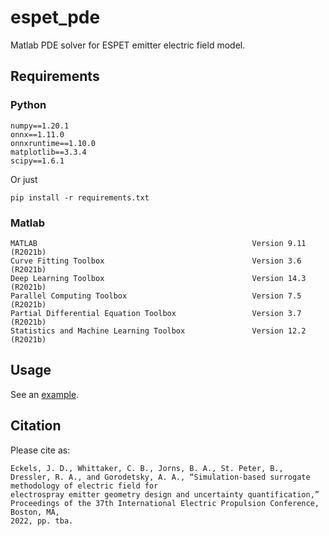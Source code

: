 # espet_pde
Matlab PDE solver for ESPET emitter electric field model.

## Requirements
### Python
```angular2html
numpy==1.20.1
onnx==1.11.0
onnxruntime==1.10.0
matplotlib==3.3.4
scipy==1.6.1
```
Or just
```angular2html
pip install -r requirements.txt
```

### Matlab
```angular2html
MATLAB                                                Version 9.11        (R2021b)
Curve Fitting Toolbox                                 Version 3.6         (R2021b)
Deep Learning Toolbox                                 Version 14.3        (R2021b)
Parallel Computing Toolbox                            Version 7.5         (R2021b)
Partial Differential Equation Toolbox                 Version 3.7         (R2021b)
Statistics and Machine Learning Toolbox               Version 12.2        (R2021b)
```

## Usage
See an [example](surrogate_example).

## Citation
Please cite as:
```angular2html
Eckels, J. D., Whittaker, C. B., Jorns, B. A., St. Peter, B., Dressler, R. A., and Gorodetsky, A. A., “Simulation-based surrogate methodology of electric field for
electrospray emitter geometry design and uncertainty quantification,” Proceedings of the 37th International Electric Propulsion Conference, Boston, MA,
2022, pp. tba.
```
